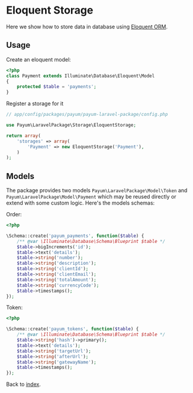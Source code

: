 # Eloquent Storage

Here we show how to store data in database using [Eloquent ORM](http://laravel.com/docs/4.2/eloquent).

## Usage

Create an eloquent model:

```php
<?php
class Payment extends Illuminate\Database\Eloquent\Model
{
    protected $table = 'payments';
}
```

Register a storage for it 

```php
// app/config/packages/payum/payum-laravel-package/config.php

use Payum\LaravelPackage\Storage\EloquentStorage;

return array(
    'storages' => array(
        'Payment' => new EloquentStorage('Payment'),
    )
);
```

## Models 

The package provides two models `Payum\LaravelPackage\Model\Token` and `Payum\LaravelPackage\Model\Payment` which may be reused directly or extend with some custom logic.
Here's the models schemas:

Order:
```php
<?php

\Schema::create('payum_payments', function($table) {
    /** @var \Illuminate\Database\Schema\Blueprint $table */
    $table->bigIncrements('id');
    $table->text('details');
    $table->string('number');
    $table->string('description');
    $table->string('clientId');
    $table->string('clientEmail');
    $table->string('totalAmount');
    $table->string('currencyCode');
    $table->timestamps();
});
```


Token:

```php
<?php

\Schema::create('payum_tokens', function($table) {
    /** @var \Illuminate\Database\Schema\Blueprint $table */
    $table->string('hash')->primary();
    $table->text('details');
    $table->string('targetUrl');
    $table->string('afterUrl');
    $table->string('gatewayName');
    $table->timestamps();
});
```

Back to [index](index.md).

